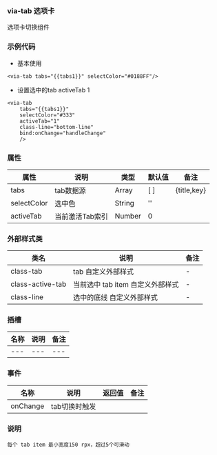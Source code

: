 ### via-tab  选项卡
  选项卡切换组件


### 示例代码
* 基本使用
  
```
<via-tab tabs="{{tabs1}}" selectColor="#0188FF"/>
```

* 设置选中的tab activeTab 1
 
```
<via-tab
	tabs="{{tabs1}}"
	selectColor="#333"
    activeTab="1"
	class-line="bottom-line"
	bind:onChange="handleChange"
	/>
```

 
 
 


### 属性
| 属性 | 说明 | 类型 | 默认值 | 备注 |
| --- | --- | --- | --- | --- |
| tabs | tab数据源 | Array | [ ] | {title,key} |
| selectColor | 选中色 | String | '' |   |
| activeTab | 当前激活Tab索引 | Number| 0 |  | 
 

### 外部样式类
| 类名 | 说明 | 备注 | 
| --- | --- | --- |
| class-tab | tab 自定义外部样式 | - |
| class-active-tab | 当前选中 tab item 自定义外部样式 | - |
| class-line | 选中的底线 自定义外部样式 | - |

### 插槽
| 名称 | 说明 | 备注 |
| --- | --- | --- |
| --- | --- | --- |
 


### 事件
| 名称 | 说明 | 返回值 | 备注 |
| --- | --- | --- | --- |
| onChange| tab切换时触发 |  |  | |
 
### 说明
 `每个 tab item 最小宽度150 rpx，超过5个可滑动`

